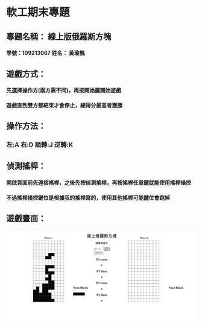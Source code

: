 <h1>軟工期末專題</h1>
<h2>專題名稱： 線上版俄羅斯方塊</h2>
<h4>學號：109213067 姓名： 黃瑜楓</h4>
<h2>遊戲方式：</h2>
<h4>先選擇操作方(兩方需不同)，再按開始鍵開始遊戲</h4>
<h4>遊戲直到雙方都結束才會停止，總得分最高者獲勝</h4>
<h2>操作方法：</h2>
<h3>左:A 右:D 順轉:J 逆轉:K</h3>
<h2>偵測搖桿：</h2>
<h4>開啟頁面前先連接搖桿，之後先按偵測搖桿，再按搖桿任意鍵就能使用搖桿操控</h4>
<h4>不過搖桿操控鍵位是根據我的搖桿寫的，使用其他搖桿可能鍵位會跑掉</h4>
<h2>遊戲畫面：</h2>
<img src="https://github.com/johess123/tetrisJS/blob/master/tetris.png">